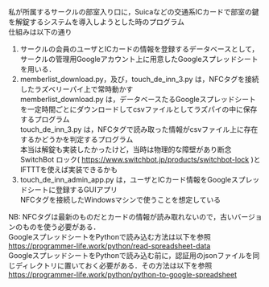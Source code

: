 私が所属するサークルの部室入り口に，Suicaなどの交通系ICカードで部室の鍵を解錠するシステムを導入しようとした時のプログラム<br>
仕組みは以下の通り

1. サークルの会員のユーザとICカードの情報を登録するデータベースとして，サークルの管理用Googleアカウント上に用意したGoogleスプレッドシートを用いる．
2. memberlist_download.py，及び，touch_de_inn_3.py は，NFCタグを接続したラズベリーパイ上で常時動かす<br>
   memberlist_download.py は，データベースたるGoogleスプレッドシートを一定時間ごとにダウンロードしてcsvファイルとしてラズパイの中に保存するプログラム<br>
   touch_de_inn_3.py は，NFCタグで読み取った情報がcsvファイル上に存在するかどうかを判定するプログラム<br>
   本当は解錠も実装したかったけど，当時は物理的な障壁があり断念<br>
   SwitchBot ロック( https://www.switchbot.jp/products/switchbot-lock )とIFTTTを使えば実装できるかも
3. touch_de_inn_admin_app.py は，ユーザとICカード情報をGoogleスプレッドシートに登録するGUIアプリ<br>
   NFCタグを接続したWindowsマシンで使うことを想定している
   
NB: NFCタグは最新のものだとカードの情報が読み取れないので，古いバージョンのものを使う必要がある．<br>
    GoogleスプレッドシートをPythonで読み込む方法は以下を参照<br>
    https://programmer-life.work/python/read-spreadsheet-data
    <br>GoogleスプレッドシートをPythonで読み込む前に，認証用のjsonファイルを同じディレクトリに置いておく必要がある．その方法は以下を参照<br>
    https://programmer-life.work/python/python-to-google-spreadsheet
